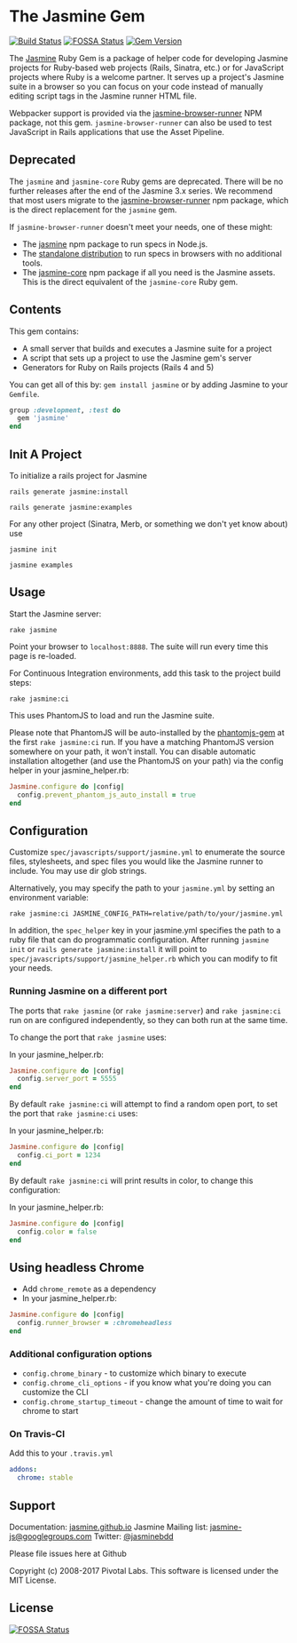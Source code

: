 # The Jasmine Gem
[![Build Status](https://circleci.com/gh/jasmine/jasmine-gem.svg?style=shield)](https://circleci.com/gh/jasmine/jasmine-gem)
[![FOSSA Status](https://app.fossa.io/api/projects/git%2Bgithub.com%2Fjasmine%2Fjasmine-gem.svg?type=shield)](https://app.fossa.io/projects/git%2Bgithub.com%2Fjasmine%2Fjasmine-gem?ref=badge_shield)
[![Gem Version](https://badge.fury.io/rb/jasmine.svg)](https://badge.fury.io/rb/jasmine)

The [Jasmine](http://github.com/jasmine/jasmine) Ruby Gem is a package of helper code for developing Jasmine projects for Ruby-based web projects (Rails, Sinatra, etc.) or for JavaScript projects where Ruby is a welcome partner. It serves up a project's Jasmine suite in a browser so you can focus on your code instead of manually editing script tags in the Jasmine runner HTML file.

Webpacker support is provided via the 
[jasmine-browser-runner](https://jasmine.github.io/setup/browser.html#use-with-rails)
NPM package, not this gem. `jasmine-browser-runner` can also be used to test
JavaScript in Rails applications that use the Asset Pipeline.

## Deprecated

The `jasmine` and `jasmine-core` Ruby gems are deprecated. There will be no
further releases after the end of the Jasmine 3.x series. We recommend that most
users migrate to the [jasmine-browser-runner](https://github.com/jasmine/jasmine-browser)
npm package, which is the direct replacement for the `jasmine` gem.

If `jasmine-browser-runner` doesn't meet your needs, one of these might:

* The [jasmine](https://github.com/jasmine/jasmine-npm) npm package to run
  specs in Node.js.
* The [standalone distribution](https://github.com/jasmine/jasmine#installation)
  to run specs in browsers with no additional tools.
* The [jasmine-core](https://github.com/jasmine/jasmine) npm package if all
  you need is the Jasmine assets. This is the direct equivalent of the
  `jasmine-core` Ruby gem.

## Contents
This gem contains:

* A small server that builds and executes a Jasmine suite for a project
* A script that sets up a project to use the Jasmine gem's server
* Generators for Ruby on Rails projects (Rails 4 and 5)

You can get all of this by: `gem install jasmine` or by adding Jasmine to your `Gemfile`.

```ruby
group :development, :test do
  gem 'jasmine'
end
```

## Init A Project

To initialize a rails project for Jasmine

    rails generate jasmine:install

    rails generate jasmine:examples

For any other project (Sinatra, Merb, or something we don't yet know about) use

    jasmine init

    jasmine examples

## Usage

Start the Jasmine server:

    rake jasmine

Point your browser to `localhost:8888`. The suite will run every time this page is re-loaded.

For Continuous Integration environments, add this task to the project build steps:

    rake jasmine:ci

This uses PhantomJS to load and run the Jasmine suite. 

Please note that PhantomJS will be auto-installed by the [phantomjs-gem][phantomjs-gem] at the first `rake jasmine:ci` run. If you have a matching PhantomJS version somewhere on your path, it won't install. You can disable automatic installation altogether (and use the PhantomJS on your path) via the config helper in your jasmine_helper.rb:

```ruby
Jasmine.configure do |config|
  config.prevent_phantom_js_auto_install = true
end
```

[phantomjs-gem]: https://github.com/colszowka/phantomjs-gem#phantomjs-as-a-rubygem

## Configuration

Customize `spec/javascripts/support/jasmine.yml` to enumerate the source files, stylesheets, and spec files you would like the Jasmine runner to include.
You may use dir glob strings.

Alternatively, you may specify the path to your `jasmine.yml` by setting an environment variable:

`rake jasmine:ci JASMINE_CONFIG_PATH=relative/path/to/your/jasmine.yml`

In addition, the `spec_helper` key in your jasmine.yml specifies the path to a ruby file that can do programmatic configuration.
After running `jasmine init` or `rails generate jasmine:install` it will point to `spec/javascripts/support/jasmine_helper.rb` which you can modify to fit your needs.

### Running Jasmine on a different port

The ports that `rake jasmine` (or `rake jasmine:server`) and `rake jasmine:ci` run on are configured independently, so they can both run at the same time.

To change the port that `rake jasmine` uses:

In your jasmine_helper.rb:

```ruby
Jasmine.configure do |config|
  config.server_port = 5555
end
```

By default `rake jasmine:ci` will attempt to find a random open port, to set the port that `rake jasmine:ci` uses:

In your jasmine_helper.rb:

```ruby
Jasmine.configure do |config|
  config.ci_port = 1234
end
```

By default `rake jasmine:ci` will print results in color, to change this configuration:

In your jasmine_helper.rb:

```ruby
Jasmine.configure do |config|
  config.color = false
end
```

## Using headless Chrome

* Add `chrome_remote` as a dependency
* In your jasmine_helper.rb:
```ruby
Jasmine.configure do |config|
  config.runner_browser = :chromeheadless
end
```

### Additional configuration options

* `config.chrome_binary` - to customize which binary to execute
* `config.chrome_cli_options` - if you know what you're doing you can customize the CLI
* `config.chrome_startup_timeout` - change the amount of time to wait for chrome to start

### On Travis-CI

Add this to your `.travis.yml`

```yaml
addons:
  chrome: stable
```

## Support

Documentation: [jasmine.github.io](https://jasmine.github.io)
Jasmine Mailing list: [jasmine-js@googlegroups.com](mailto:jasmine-js@googlegroups.com)
Twitter: [@jasminebdd](http://twitter.com/jasminebdd)

Please file issues here at Github

Copyright (c) 2008-2017 Pivotal Labs. This software is licensed under the MIT License.


## License
[![FOSSA Status](https://app.fossa.io/api/projects/git%2Bgithub.com%2Fjasmine%2Fjasmine-gem.svg?type=large)](https://app.fossa.io/projects/git%2Bgithub.com%2Fjasmine%2Fjasmine-gem?ref=badge_large)
